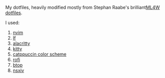 My dotfiles, heavily modified mostly from Stephan Raabe's brilliant[ML4W dotfiles](https://gitlab.com/stephan-raabe/dotfiles).

I used:
1. [nvim](https://github.com/neovim/neovim)
2. [lf](https://github.com/gokcehan/lf)
3. [alacritty](https://github.com/alacritty/alacritty)
4. [kitty](https://github.com/kovidgoyal/kitty)
5. [catppuccin color scheme](https://github.com/catppuccin)
6. [rofi](https://github.com/davatorium/rofi)
7. [btop](https://github.com/aristocratos/btop)
8. [nsxiv](https://github.com/nsxiv/nsxiv)
